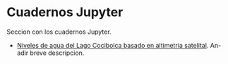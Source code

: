 # Cuadernos Jupyter

Seccion con los cuadernos Jupyter.

- [Niveles de agua del Lago Cocibolca basado en altimetria satelital](notebooks/LagoNicaraguaNiveles_altimetro.ipynb). An-adir breve descripcion.